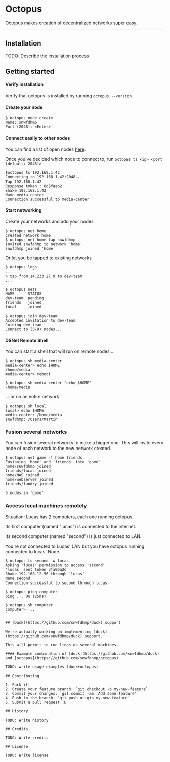 Octopus
======

Octopus makes creation of decentralized networks super easy.

----

## Installation

TODO: Describe the installation process

## Getting started

#### Verify installation
 Verify that octopus is installed by running `octopus --version` 
#### Create your node
```
$ octopus node create
Name: snwfdhmp
Port (2048): <Enter>
```
#### Connect easily to other nodes
You can find a list of open nodes [here](#).

Once you've decided which node to connect to, run `octopus ts <ip> <port (default: 2048)>`
```
$octopus ts 192.168.1.42
Connecting to 192.168.1.42:2048...
Tap 192.168.1.42
Response token : 8d5faab2
Shake 192.168.1.42
Name media-center
Connection successful to media-center
```

#### Start networking
Create your networks and add your nodes
```
$ octopus net home
Created network home
$ octopus net home tap snwfdhmp
Invited snwfdhmp to network 'home'
snwfdhmp joined 'home'
```

Or let you be tapped to existing networks
```
$ octopus logs
...
> tap from 14.233.27.9 to dev-team
...

$ octopus nets
NAME      STATUS
dev-team  pending
friends   joined
local     joined

$ octopus join dev-team
Accepted invitation to dev-team
Joining dev-team
Connect to (5/9) nodes...
```


#### DSNet Remote Shell

You can start a shell that will run on remote nodes ...

```
$ octopus sh media-center
media-center> echo $HOME
/home/media
media-center> reboot

$ octopus sh media-center "echo $HOME"
/home/media
```

... or on an entire network
```
$ octopus sh local
local> echo $HOME
media-center: /home/media
snwfdhmp: /Users/Martin
```

### Fusion several networks

You can fusion several networks to make a bigger one.
This will invite every node of each network to the new network created.

```
$ octopus net game -f home friends
Fusioning 'home' and 'friends' into 'game'
home/snwfdhmp joined
friends/lucas joined
home/NAS joined
home/webserver joined
friends/landry joined

5 nodes in 'game'
```

### Access local machines remotely

Situation: Lucas has 2 computers, each one running octopus.

Its first computer (named "lucas") is connected to the internet.

Its second computer (named "second") is just connected to LAN.

You're not connected to Lucas' LAN but you have octopus running connected to lucas' Node.

```
$ octopus ts second -w lucas
Asking 'lucas' permission to access 'second'
'lucas' sent token 3fa06a2d
Shake 192.168.12.56 through 'lucas'
Name second
Connection successful to second through lucas

$ octopus ping computer
ping ... OK (25ms)

$ octopus sh computer
computer> ...
`

## [Duck](https://github.com/snwfdhmp/duck) support

We're actually working on implementing [duck](https://github.com/snwfdhmp/duck) support.

This will permit to run lings on several machines.

#### Example combination of [duck](https://github.com/snwfdhmp/duck) and [octopus](https://github.com/snwfdhmp/octopus)

TODO: write usage examples (duck+octopus)

## Contributing

1. Fork it!
2. Create your feature branch: `git checkout -b my-new-feature`
3. Commit your changes: `git commit -am 'Add some feature'`
4. Push to the branch: `git push origin my-new-feature`
5. Submit a pull request :D

## History

TODO: Write history

## Credits

TODO: Write credits

## License

TODO: Write license
